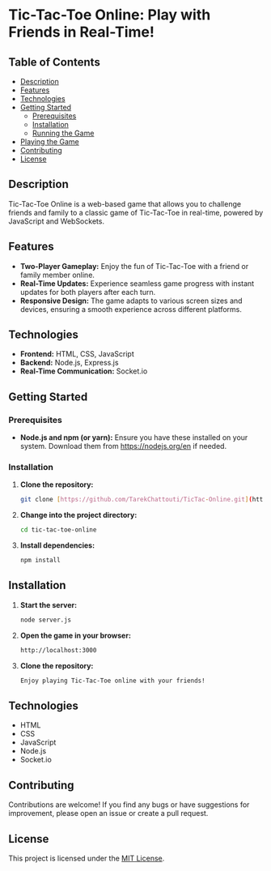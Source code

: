 # Tic-Tac-Toe Online: Play with Friends in Real-Time!

## Table of Contents

- [Description](#description)
- [Features](#features)
- [Technologies](#technologies)
- [Getting Started](#getting-started)
    - [Prerequisites](#prerequisites)
    - [Installation](#installation)
    - [Running the Game](#running-the-game)
- [Playing the Game](#playing-the-game)
- [Contributing](#contributing)
- [License](#license)

## Description

Tic-Tac-Toe Online is a web-based game that allows you to challenge friends and family to a classic game of Tic-Tac-Toe in real-time, powered by JavaScript and WebSockets.

## Features

- **Two-Player Gameplay:** Enjoy the fun of Tic-Tac-Toe with a friend or family member online.
- **Real-Time Updates:** Experience seamless game progress with instant updates for both players after each turn.
- **Responsive Design:** The game adapts to various screen sizes and devices, ensuring a smooth experience across different platforms.

## Technologies

- **Frontend:** HTML, CSS, JavaScript
- **Backend:** Node.js, Express.js
- **Real-Time Communication:** Socket.io

## Getting Started

### Prerequisites

- **Node.js and npm (or yarn):** Ensure you have these installed on your system. Download them from https://nodejs.org/en if needed.

### Installation

1. **Clone the repository:**

   ```bash
   git clone [https://github.com/TarekChattouti/TicTac-Online.git](https://github.com/TarekChattouti/TicTac-Online.git)
2. **Change into the project directory:**

   ```bash
   cd tic-tac-toe-online
3. **Install dependencies:**

   ```bash
   npm install
## Installation
1. **Start the server:**

   ```bash
   node server.js
2. **Open the game in your browser:**

   ```bash
   http://localhost:3000
3. **Clone the repository:**

   ```bash
   Enjoy playing Tic-Tac-Toe online with your friends!

## Technologies

- HTML
- CSS
- JavaScript
- Node.js
- Socket.io

## Contributing

Contributions are welcome! If you find any bugs or have suggestions for improvement, please open an issue or create a pull request.

## License

This project is licensed under the [MIT License](LICENSE.md).
